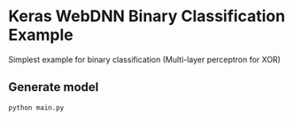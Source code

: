 # Keras WebDNN Binary Classification Example

Simplest example for binary classification (Multi-layer perceptron for XOR)


## Generate model

```
python main.py
```